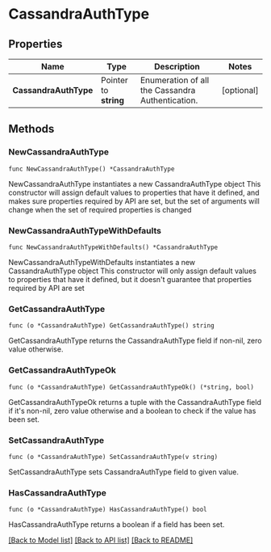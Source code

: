 # CassandraAuthType

## Properties

Name | Type | Description | Notes
------------ | ------------- | ------------- | -------------
**CassandraAuthType** | Pointer to **string** | Enumeration of all the Cassandra Authentication. | [optional] 

## Methods

### NewCassandraAuthType

`func NewCassandraAuthType() *CassandraAuthType`

NewCassandraAuthType instantiates a new CassandraAuthType object
This constructor will assign default values to properties that have it defined,
and makes sure properties required by API are set, but the set of arguments
will change when the set of required properties is changed

### NewCassandraAuthTypeWithDefaults

`func NewCassandraAuthTypeWithDefaults() *CassandraAuthType`

NewCassandraAuthTypeWithDefaults instantiates a new CassandraAuthType object
This constructor will only assign default values to properties that have it defined,
but it doesn't guarantee that properties required by API are set

### GetCassandraAuthType

`func (o *CassandraAuthType) GetCassandraAuthType() string`

GetCassandraAuthType returns the CassandraAuthType field if non-nil, zero value otherwise.

### GetCassandraAuthTypeOk

`func (o *CassandraAuthType) GetCassandraAuthTypeOk() (*string, bool)`

GetCassandraAuthTypeOk returns a tuple with the CassandraAuthType field if it's non-nil, zero value otherwise
and a boolean to check if the value has been set.

### SetCassandraAuthType

`func (o *CassandraAuthType) SetCassandraAuthType(v string)`

SetCassandraAuthType sets CassandraAuthType field to given value.

### HasCassandraAuthType

`func (o *CassandraAuthType) HasCassandraAuthType() bool`

HasCassandraAuthType returns a boolean if a field has been set.


[[Back to Model list]](../README.md#documentation-for-models) [[Back to API list]](../README.md#documentation-for-api-endpoints) [[Back to README]](../README.md)


